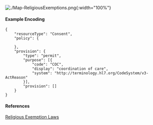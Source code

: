 
<!-- Foster care nondiscrimination laws protect LGBTQ foster parents and families from discrimination by foster care agencies and officials. Some states permit state-licensed child welfare agencies to refuse to place and provide services to children and families, including LGBTQ people and same-sex couples, if doing so conflicts with their religious beliefs.

![./FosterCareLaws.png](./FosterCareLaws.png){:width="100%"}
 -->

![./Map-ReligiousExemptions.png](./Map-ReligiousExemptions.png){:width="100%"}

#### Example Encoding  

```
{ 
    "resourceType": "Consent",
    "policy": {

    },
    "provision": {
        "type": "permit",
        "purpose": [{
            "code": "COC",
            "display": "coordination of care",
            "system": "http://terminology.hl7.org/CodeSystem/v3-ActReason"
        }],
        "provision": []
    }
}
```

#### References  
[Religious Exemption Laws](https://www.lgbtmap.org/equality-maps/religious_exemption_laws/religious_exemption_services)  


